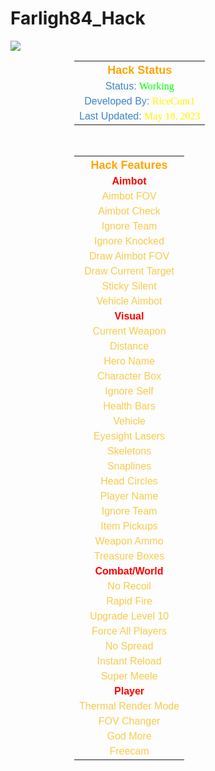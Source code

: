 # Farligh84_Hack
<img src="https://blogger.googleusercontent.com/img/b/R29vZ2xl/AVvXsEga40cg-56IDo_3oXsW3i98ogO4Bs6Jv6QU15wv3BWg0Cn72lKk2P2hsMMHBGGJ7vYQHu3mStt1SLAMS15pL7qQvZYYqxCc_v_pbE-yMBrzeEctCL4vz02GSLY3PH3-MM3yn6JC7BQzQGfwcueXFQlGmYFCNan9AGd9BGRKWib7Vsk_138UvDU0B1GINA/s1600/Internal-Farlight-84-Rules-Of-Cheaters.png">
<center>
<table style="width: 300px;"> <tbody>
  <tr>     <th><center>
<span style="color: orange; font-family: &quot;trebuchet ms&quot;, sans-serif; font-size: large; font-style: tribuchet;">Hack Status</span></center>
</th></tr><tr><td><center>
<span class="fa fa-check" style="color: #bdc2c2; font-size: 17px;" aria-hidden="true"></span> <span style="color: #3d85c6; font-family: arial;"> Status: </span><span style="color: lime; font-family: verdana;">Working</span></center>
</td></tr>
<tr><td><center>
<span class="fa fa-user" style="color: #bdc2c2; font-size: 17px;" aria-hidden="true"></span> <span style="color: #3d85c6; font-family: arial;"> Developed By: </span><span style="color: #FFF300; font-family: verdana;">RiceCum1</span></center>
</td>
  </tr>
<tr><td><center>
<span class="fa fa-calendar" style="color: #bdc2c2; font-size: 17px;" aria-hidden="true"></span> <span style="color: #3d85c6; font-family: arial;"> Last Updated: </span><span style="color: #FFF300; font-family: verdana;">May 18, 2023</span></center>
</td></tr>
</tbody></table>
</center>
<center>
  <br>
<table style="width: 300px;"><tbody>
<tr>     <th><center>
<span style="color: orange; font-family: &quot;trebuchet ms&quot;, sans-serif; font-size: large; font-style: tribuchet;">Hack Features</span></center>
</th>   </tr>
<tr>     <td><center>
<span style="color: red; font-family: arial;"><b>Aimbot</b></span></center>
</td>   </tr>
  <tr>     <td><center>
<span style="font-family: arial;"><span style="color: #f7cb4d;">Aimbot FOV</span></span></center>
</td>   </tr>
  <tr>     <td><center>
<span style="font-family: arial;"><span style="color: #f7cb4d;">Aimbot Check</span></span></center>
</td>   </tr>
   <tr>     <td><center>
<span style="font-family: arial;"><span style="color: #f7cb4d;">Ignore Team</span></span></center>
</td>   </tr>
  <tr>     <td><center>
<span style="font-family: arial;"><span style="color: #f7cb4d;">Ignore Knocked</span></span></center>
</td>   </tr>
  <tr>     <td><center>
<span style="font-family: arial;"><span style="color: #f7cb4d;">Draw Aimbot FOV</span></span></center>
</td>   </tr>
  <tr>     <td><center>
<span style="font-family: arial;"><span style="color: #f7cb4d;">Draw Current Target</span></span></center>
</td>   </tr>
   <tr>     <td><center>
<span style="font-family: arial;"><span style="color: #f7cb4d;">Sticky Silent</span></span></center>
</td>   </tr>
   <tr>     <td><center>
<span style="font-family: arial;"><span style="color: #f7cb4d;">Vehicle Aimbot</span></span></center>
</td>   </tr>
  <tr>     <td><center>
<span style="color: red; font-family: arial;"><b>Visual</b></span></center>
</td>   </tr>
   <tr>     <td><center>
<span style="font-family: arial;"><span style="color: #f7cb4d;">Current Weapon</span></span></center>
</td>   </tr>
   <tr>     <td><center>
<span style="font-family: arial;"><span style="color: #f7cb4d;">Distance</span></span></center>
</td>   </tr>
   <tr>     <td><center>
<span style="font-family: arial;"><span style="color: #f7cb4d;">Hero Name</span></span></center>
</td>   </tr>
  <tr>     <td><center>
<span style="font-family: arial;"><span style="color: #f7cb4d;">Character Box</span></span></center>
</td>   </tr>
  <tr>     <td><center>
<span style="font-family: arial;"><span style="color: #f7cb4d;">Ignore Self</span></span></center>
</td>   </tr>
   <tr>     <td><center>
<span style="font-family: arial;"><span style="color: #f7cb4d;">Health Bars</span></span></center>
</td>   </tr>
     <tr>     <td><center>
<span style="font-family: arial;"><span style="color: #f7cb4d;">Vehicle</span></span></center>
</td>   </tr>
     <tr>     <td><center>
<span style="font-family: arial;"><span style="color: #f7cb4d;">Eyesight Lasers</span></span></center>
</td>   </tr>
     <tr>     <td><center>
<span style="font-family: arial;"><span style="color: #f7cb4d;">Skeletons</span></span></center>
</td>   </tr>
     <tr>     <td><center>
<span style="font-family: arial;"><span style="color: #f7cb4d;">Snaplines</span></span></center>
</td>   </tr>
     <tr>     <td><center>
<span style="font-family: arial;"><span style="color: #f7cb4d;">Head Circles</span></span></center>
</td>   </tr>
     <tr>     <td><center>
<span style="font-family: arial;"><span style="color: #f7cb4d;">Player Name</span></span></center>
</td>   </tr>
     <tr>     <td><center>
<span style="font-family: arial;"><span style="color: #f7cb4d;">Ignore Team</span></span></center>
</td>   </tr>
     <tr>     <td><center>
<span style="font-family: arial;"><span style="color: #f7cb4d;">Item Pickups</span></span></center>
</td>   </tr>
     <tr>     <td><center>
<span style="font-family: arial;"><span style="color: #f7cb4d;">Weapon Ammo</span></span></center>
</td>   </tr>
     <tr>     <td><center>
<span style="font-family: arial;"><span style="color: #f7cb4d;">Treasure Boxes</span></span></center>
</td>   </tr>
  <tr>     <td><center>
<span style="color: red; font-family: arial;"><b>Combat/World</b></span></center>
</td>   </tr>
  <tr>     <td><center>
<span style="font-family: arial;"><span style="color: #f7cb4d;">No Recoil</span></span></center>
</td>   </tr>
  <tr>     <td><center>
<span style="font-family: arial;"><span style="color: #f7cb4d;">Rapid Fire</span></span></center>
</td>   </tr>
   <tr>     <td><center>
<span style="font-family: arial;"><span style="color: #f7cb4d;">Upgrade Level 10</span></span></center>
</td>   </tr>
  <tr>     <td><center>
<span style="font-family: arial;"><span style="color: #f7cb4d;">Force All Players</span></span></center>
</td>   </tr>
  <tr>     <td><center>
<span style="font-family: arial;"><span style="color: #f7cb4d;">No Spread</span></span></center>
</td>   </tr>
     <tr>     <td><center>
<span style="font-family: arial;"><span style="color: #f7cb4d;">Instant Reload</span></span></center>
</td>   </tr>
     <tr>     <td><center>
<span style="font-family: arial;"><span style="color: #f7cb4d;">Super Meele</span></span></center>
</td>   </tr>
  <tr>     <td><center>
<span style="color: red; font-family: arial;"><b>Player</b></span></center>
</td>   </tr>
  <tr>     <td><center>
<span style="font-family: arial;"><span style="color: #f7cb4d;">Thermal Render Mode</span></span></center>
</td>   </tr>
  <tr>     <td><center>
<span style="font-family: arial;"><span style="color: #f7cb4d;">FOV Changer</span></span></center>
</td>   </tr>
   <tr>     <td><center>
<span style="font-family: arial;"><span style="color: #f7cb4d;">God More</span></span></center>
</td>   </tr>
     <tr>     <td><center>
<span style="font-family: arial;"><span style="color: #f7cb4d;">Freecam</span></span></center>
</td>   </tr>
  </tbody></table></center>
  
  

